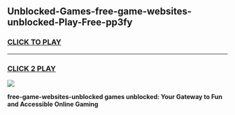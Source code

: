 
## Unblocked-Games-free-game-websites-unblocked-Play-Free-pp3fy
<h3>
<a href="https://premium76.site?title=free-game-websites-unblocked&ref=15A">CLICK TO PLAY</a></h3>
<hr>

<h3>
<a href="https://premium76.site?title=free-game-websites-unblocked&ref=15A">CLICK 2 PLAY</a>
  
</h3>

<a href="https://premium76.site?title=free-game-websites-unblocked&ref=15A"><img src="https://clearcache.store/games.png"></a>


**free-game-websites-unblocked games unblocked: Your Gateway to Fun and Accessible Online Gaming**
